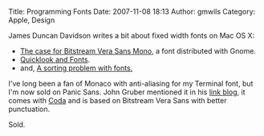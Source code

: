 Title: Programming Fonts
Date: 2007-11-08 18:13
Author: gmwils
Category: Apple, Design

James Duncan Davidson writes a bit about fixed width fonts on Mac OS X:

</p>

-   [The case for Bitstream Vera Sans Mono][], a font distributed with
    Gnome.
-   [Quicklook and Fonts][].
-   and, [A sorting problem with fonts.][]

</p>

I've long been a fan of Monaco with anti-aliasing for my Terminal font,
but I'm now sold on Panic Sans. John Gruber mentioned it in his [link
blog][], it comes with [Coda][] and is based on Bitstream Vera Sans with
better punctuation.

</p>

Sold.

</p>

  [The case for Bitstream Vera Sans Mono]: http://duncandavidson.com/archives/654
  [Quicklook and Fonts]: http://duncandavidson.com/archives/657
  [A sorting problem with fonts.]: http://duncandavidson.com/archives/659
  [link blog]: http://daringfireball.net/linked/2007/november%23wed-07-monospaced
  [Coda]: http://www.panic.com/coda/
